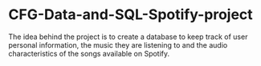 # CFG-Data-and-SQL-Spotify-project
The idea behind the project is to create a database to keep track of user personal information, the music they are listening to and the audio characteristics of the songs available on Spotify.
